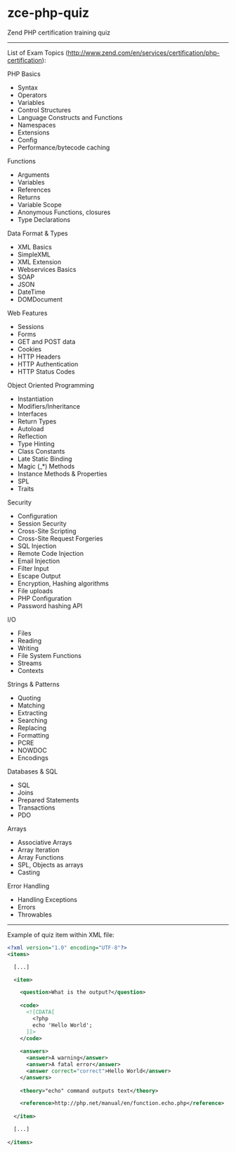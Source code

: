 # zce-php-quiz
Zend PHP certification training quiz

----

List of Exam Topics (http://www.zend.com/en/services/certification/php-certification):

PHP Basics
- Syntax
- Operators
- Variables
- Control Structures
- Language Constructs and Functions
- Namespaces 
- Extensions
- Config
- Performance/bytecode caching

Functions
- Arguments
- Variables
- References
- Returns
- Variable Scope
- Anonymous Functions, closures
- Type Declarations

Data Format & Types
- XML Basics
- SimpleXML
- XML Extension
- Webservices Basics
- SOAP
- JSON 
- DateTime 
- DOMDocument

Web Features
- Sessions
- Forms
- GET and POST data
- Cookies
- HTTP Headers
- HTTP Authentication
- HTTP Status Codes

Object Oriented Programming
- Instantiation
- Modifiers/Inheritance
- Interfaces
- Return Types
- Autoload
- Reflection
- Type Hinting
- Class Constants
- Late Static Binding
- Magic (_*) Methods
- Instance Methods & Properties
- SPL
- Traits 

Security
- Configuration
- Session Security
- Cross-Site Scripting
- Cross-Site Request Forgeries
- SQL Injection
- Remote Code Injection
- Email Injection
- Filter Input
- Escape Output
- Encryption, Hashing algorithms
- File uploads
- PHP Configuration
- Password hashing API 

I/O
- Files
- Reading
- Writing
- File System Functions
- Streams
- Contexts

Strings & Patterns
- Quoting
- Matching
- Extracting
- Searching
- Replacing
- Formatting
- PCRE
- NOWDOC
- Encodings

Databases & SQL
- SQL
- Joins
- Prepared Statements
- Transactions
- PDO

Arrays
- Associative Arrays
- Array Iteration
- Array Functions
- SPL, Objects as arrays 
- Casting

Error Handling
- Handling Exceptions
- Errors
- Throwables





----

Example of quiz item within XML file:
```xml
<?xml version="1.0" encoding="UTF-8"?>
<items>

  [...]

  <item>

    <question>What is the output?</question>
  
    <code>
      <![CDATA[
        <?php
        echo 'Hello World';
      ]]>
    </code>
  
    <answers>
      <answer>A warning</answer>
      <answer>A fatal error</answer>
      <answer correct="correct">Hello World</answer>
    </answers>
  
    <theory>"echo" command outputs text</theory>

    <reference>http://php.net/manual/en/function.echo.php</reference>
  
  </item>

  [...]
  
</items>
```
